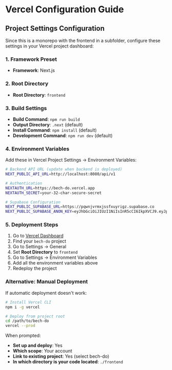 # Vercel Configuration Guide

## Project Settings Configuration

Since this is a monorepo with the frontend in a subfolder, configure these settings in your Vercel project dashboard:

### 1. Framework Preset
- **Framework**: Next.js

### 2. Root Directory
- **Root Directory**: `frontend`

### 3. Build Settings
- **Build Command**: `npm run build`
- **Output Directory**: `.next` (default)
- **Install Command**: `npm install` (default)
- **Development Command**: `npm run dev` (default)

### 4. Environment Variables
Add these in Vercel Project Settings → Environment Variables:

```bash
# Backend API URL (update when backend is deployed)
NEXT_PUBLIC_API_URL=http://localhost:8080/api/v1

# Authentication
NEXTAUTH_URL=https://bech-do.vercel.app
NEXTAUTH_SECRET=your-32-char-secure-secret

# Supabase Configuration
NEXT_PUBLIC_SUPABASE_URL=https://pqwnjvrmxjssfxuyrigz.supabase.co
NEXT_PUBLIC_SUPABASE_ANON_KEY=eyJhbGciOiJIUzI1NiIsInR5cCI6IkpXVCJ9.eyJpc3MiOiJzdXBhYmFzZSIsInJlZiI6InBxd25qdnJteGpzc2Z4dXlyaWd6Iiwicm9sZSI6ImFub24iLCJpYXQiOjE3NTc4MzUxNjQsImV4cCI6MjA3MzQxMTE2NH0.p08DokOL-Grwiq0lkKP9dhcCMSm786SdkI_WWt9CdQE
```

### 5. Deployment Steps
1. Go to [Vercel Dashboard](https://vercel.com/dashboard)
2. Find your `bech-do` project
3. Go to Settings → General
4. Set **Root Directory** to `frontend`
5. Go to Settings → Environment Variables
6. Add all the environment variables above
7. Redeploy the project

### Alternative: Manual Deployment
If automatic deployment doesn't work:
```bash
# Install Vercel CLI
npm i -g vercel

# Deploy from project root
cd /path/to/bech-do
vercel --prod
```

When prompted:
- **Set up and deploy**: Yes
- **Which scope**: Your account
- **Link to existing project**: Yes (select bech-do)
- **In which directory is your code located**: `./frontend`